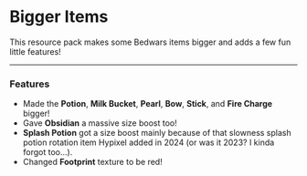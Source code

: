 # Bigger Items
This resource pack makes some Bedwars items bigger and adds a few fun little features!

---

### Features

- Made the **Potion**, **Milk Bucket**, **Pearl**, **Bow**, **Stick**, and **Fire Charge** bigger!
- Gave **Obsidian** a massive size boost too!
- **Splash Potion** got a size boost mainly because of that slowness splash potion rotation item Hypixel added in 2024 (or was it 2023? I kinda forgot too...).
- Changed **Footprint** texture to be red!